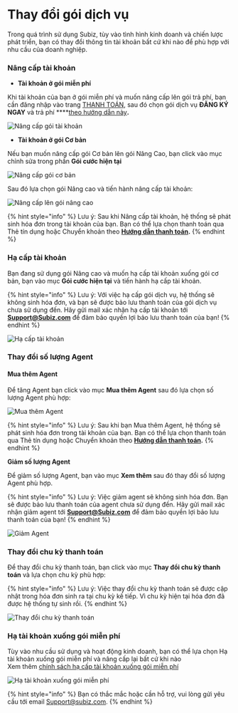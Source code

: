 # Thay đổi gói dịch vụ

Trong quá trình sử dụng Subiz, tùy vào tình hình kinh doanh và chiến lược phát triển, bạn có thay đổi thông tin tài khoản bất cứ khi nào để phù hợp với nhu cầu của doanh nghiệp.

### Nâng cấp tài khoản

* **Tài khoản ở gói miễn phí**

Khi tài khoản của bạn ở gói miễn phí và muốn nâng cấp lên gói trả phí, bạn cần đăng nhập vào trang [THANH TOÁN](https://app.subiz.com/payment-home), sau đó chọn gói dịch vụ **ĐĂNG KÝ NGAY** và trả phí ****[theo hướng dẫn này](https://help.subiz.com/thanh-toan/tra-phi-dich-vu-subiz)**.**

![N&#xE2;ng c&#x1EA5;p g&#xF3;i t&#xE0;i kho&#x1EA3;n](../.gitbook/assets/nang-cap-goi-tai-khoan.png)

* **Tài khoản ở gói Cơ bản**

Nếu bạn muốn nâng cấp gói Cơ bản lên gói Nâng Cao,  bạn click vào mục chỉnh sửa trong phần **Gói cước hiện tại**

![N&#xE2;ng c&#x1EA5;p g&#xF3;i c&#x1A1; b&#x1EA3;n](../.gitbook/assets/nang-cap-goi-co-ban.png)

Sau đó lựa chọn gói Nâng cao và tiến hành nâng cấp tài khoản:

![N&#xE2;ng c&#x1EA5;p l&#xEA;n g&#xF3;i n&#xE2;ng cao](../.gitbook/assets/nang-cap-len-goi-nang-cao.png)

{% hint style="info" %}
Lưu ý: Sau khi Nâng cấp tài khoản, hệ thống sẽ phát sinh hóa đơn trong tài khoản của bạn. Bạn có thể lựa chọn thanh toán qua Thẻ tín dụng hoặc Chuyển khoản theo [**Hướng dẫn thanh toán**](https://help.subiz.com/thanh-toan/tra-phi-dich-vu-subiz)**.**
{% endhint %}

### Hạ cấp tài khoản

Bạn đang sử dụng gói Nâng cao và muốn hạ cấp tài khoản xuống gói cơ bản, bạn vào mục **Gói cước hiện tại** và tiến hành hạ cấp tài khoản.

{% hint style="info" %}
 Lưu ý: Với việc hạ cấp gói dịch vụ, hệ thống sẽ không sinh hóa đơn, và bạn sẽ được bảo lưu thanh toán của gói dịch vụ chưa sử dụng đến. Hãy gửi mail xác nhận hạ cấp tài khoản tới **Support@Subiz.com** để đảm bảo quyền lợi bảo lưu thanh toán của bạn!
{% endhint %}

![H&#x1EA1; c&#x1EA5;p t&#xE0;i kho&#x1EA3;n](../.gitbook/assets/ha-tai-khoan%20%281%29.png)

### Thay đổi số lượng Agent

#### Mua thêm Agent

Để tăng Agent bạn click vào mục **Mua thêm Agent** sau đó lựa chọn số lượng Agent phù hợp:

![Mua th&#xEA;m Agent](../.gitbook/assets/mua-them-agents%20%281%29.png)

{% hint style="info" %}
Lưu ý: Sau khi bạn Mua thêm Agent, hệ thống sẽ phát sinh hóa đơn trong tài khoản của bạn. Bạn có thể lựa chọn thanh toán qua Thẻ tín dụng hoặc Chuyển khoản theo [**Hướng dẫn thanh toán**](https://help.subiz.com/thanh-toan/tra-phi-dich-vu-subiz)**.**
{% endhint %}

**Giảm số lượng Agent**

Để giảm số lượng Agent, bạn vào mục **Xem thêm** sau đó thay đổi số lượng Agent phù hợp.

{% hint style="info" %}
 Lưu ý: Việc giảm agent sẽ không sinh hóa đơn. Bạn sẽ được bảo lưu thanh toán của agent chưa sử dụng đến. Hãy gửi mail xác nhận giảm agent tới **Support@Subiz.com** để đảm bảo quyền lợi bảo lưu thanh toán của bạn!
{% endhint %}

![Gi&#x1EA3;m Agent](../.gitbook/assets/giam-agent.png)

### Thay đổi chu kỳ thanh toán

Để thay đổi chu kỳ thanh toán, bạn click vào mục **Thay đổi chu kỳ thanh toán** và lựa chọn chu kỳ phù hợp:

{% hint style="info" %}
 Lưu ý: Việc thay đổi chu kỳ thanh toán sẽ được cập nhật trong hóa đơn sinh ra tại chu kỳ kế tiếp. Vì chu kỳ hiện tại hóa đơn đã được hệ thống tự sinh rồi.
{% endhint %}

![Thay &#x111;&#x1ED5;i chu k&#x1EF3; thanh to&#xE1;n](../.gitbook/assets/thay-doi-chu-ky-thanh-toan.png)

### Hạ tài khoản xuống gói miễn phí

Tùy vào nhu cầu sử dụng và hoạt động kinh doanh, bạn có thể lựa chọn Hạ tài khoản xuống gói miễn phí và nâng cấp lại bất cứ khi nào  
Xem thêm [chính sách hạ cấp tài khoản xuống gói miễn phí](https://help.subiz.com/thanh-toan/chinh-sach-hoan-tien)

![H&#x1EA1; t&#xE0;i kho&#x1EA3;n xu&#x1ED1;ng g&#xF3;i mi&#x1EC5;n ph&#xED;](../.gitbook/assets/ha-tai-khoan-xuong-goi-mien-phi%20%281%29.png)

{% hint style="info" %}
Bạn có thắc mắc hoặc cần hỗ trợ, vui lòng gửi yêu cầu tới email Support@subiz.com.
{% endhint %}

